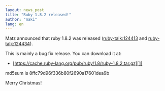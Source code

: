 ```yaml
---
layout: news_post
title: "Ruby 1.8.2 released!"
author: "maki"
lang: en
---
```


Matz announced that ruby 1.8.2 was released
([ruby-talk:124413](ruby-talk:124413) and
[ruby-talk:124434](ruby-talk:124434)).

This is mainly a bug fix release. You can download it at:

* [https://cache.ruby-lang.org/pub/ruby/1.8/ruby-1.8.2.tar.gz][1]

md5sum is 8ffc79d96f336b80f2690a17601dea9b

Merry Christmas!



[1]: https://cache.ruby-lang.org/pub/ruby/1.8/ruby-1.8.2.tar.gz
